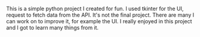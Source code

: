 This is a simple python project I created for fun. I used tkinter for the UI, request to fetch data from the API. It's not the final project. There are many I can work on to improve it, for example the UI. I really enjoyed in this project and I got to learn many things from it.